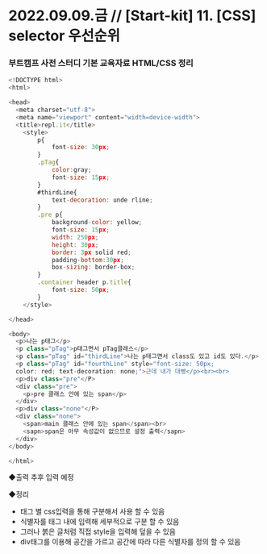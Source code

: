 
2022.09.09.금 // [Start-kit] 11. [CSS] selector 우선순위
========

### 부트캠프 사전 스터디 기본 교육자료 HTML/CSS 정리     

```js
<!DOCTYPE html>
<html>

<head>
  <meta charset="utf-8">
  <meta name="viewport" content="width=device-width">
  <title>repl.it</title>
    <style>
        p{
            font-size: 30px;
        }
        .pTag{
            color:gray;
            font-size: 15px;
        }
        #thirdLine{
            text-decoration: unde rline;
        }
        .pre p{
            background-color: yellow;
            font-size: 15px;
            width: 250px;
            height: 30px;
            border: 3px solid red;
            padding-bottom:30px;
            box-sizing: border-box;
        }
        .container header p.title{
            font-size: 50px;
        }
    </style>

</head>

<body>
  <p>나는 p태그</p>
  <p class="pTag">p태그면서 pTag클래스</p>
  <p class="pTag" id="thirdLine">나는 p태그면서 class도 있고 id도 있다.</p>
  <p class="pTag" id="fourthLine" style="font-size: 50px; 
  color: red; text-decoration: none;">근데 내가 대빵</p><br><br>
  <p>div class="pre"</P>
  <div class="pre">
    <p>pre 클래스 안에 있는 span</p>
  </div>
  <p>div class="none"</P>
  <div class="none">
    <span>main 클래스 안에 있는 span</span><br>
    <sapn>span은 아무 속성값이 없으므로 설정 출력</sapn>
  </div>
</body>

</html>

```
◆출력
추후 입력 예정

◆정리
* 태그 별 css입력을 통해 구분해서 사용 할 수 있음
* 식별자를 태그 내에 입력해 세부적으로 구분 할 수 있음
* 그러나 붉은 글처럼 직접 style을 입력해 덮을 수 있음
* div태그를 이용해 공간을 가르고 공간에 따라 다른 식별자를 정의 할 수 있음